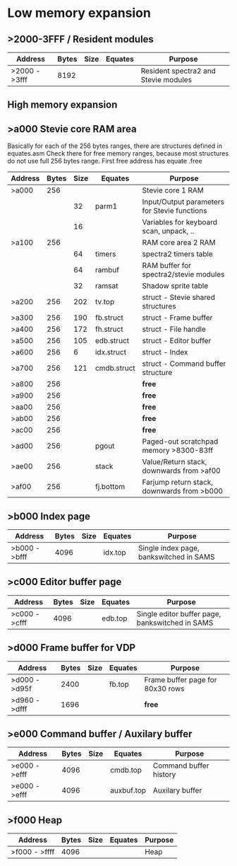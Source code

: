 # Low memory expansion

## >2000-3FFF / Resident modules

| Address       | Bytes | Size | Equates        | Purpose                                         | 
|---------------|-------|------|----------------|-------------------------------------------------|
| >2000 - >3fff | 8192  |      |                | Resident spectra2 and Stevie modules            |


## High memory expansion

## >a000  Stevie core RAM area

Basically for each of the 256 bytes ranges, there are structures defined in equates.asm
Check there for free memory ranges, because most structures do not use full 256 bytes range.
First free address has equate <struct>.free

| Address       | Bytes | Size | Equates        | Purpose                                         | 
|---------------|-------|------|----------------|-------------------------------------------------|
| >a000         |  256  |      |                | Stevie core 1 RAM                               |
|               |       |   32 | parm1          |   Input/Output parameters for Stevie functions  |
|               |       |   16 |                |   Variables for keyboard scan, unpack, ..       | 
| >a100         |  256  |      |                | RAM core area 2 RAM                             |
|               |       |   64 | timers         |   spectra2 timers table                         | 
|               |       |   64 | rambuf         |   RAM buffer for spectra2/stevie modules        | 
|               |       |   32 | ramsat         |   Shadow sprite table                           | 
| >a200         |  256  |  202 | tv.top         | struct - Stevie shared structures               |
| >a300         |  256  |  190 | fb.struct      | struct - Frame buffer                           |
| >a400         |  256  |  172 | fh.struct      | struct - File handle                            |
| >a500         |  256  |  105 | edb.struct     | struct - Editor buffer                          |
| >a600         |  256  |    6 | idx.struct     | struct - Index                                  |
| >a700         |  256  |  121 | cmdb.struct    | struct - Command buffer structure               |
| >a800         |  256  |      |                | **free**                                        |
| >a900         |  256  |      |                | **free**                                        |
| >aa00         |  256  |      |                | **free**                                        |
| >ab00         |  256  |      |                | **free**                                        |
| >ac00         |  256  |      |                | **free**                                        |
| >ad00         |  256  |      | pgout          | Paged-out scratchpad memory >8300-83ff          |
| >ae00         |  256  |      | stack          | Value/Return stack, downwards from >af00        |
| >af00         |  256  |      | fj.bottom      | Farjump return stack, downwards from >b000      |


## >b000  Index page

| Address       | Bytes | Size | Equates        | Purpose                                         | 
|---------------|-------|------|----------------|-------------------------------------------------|
| >b000 - >bfff | 4096  |      | idx.top        | Single index page, bankswitched in SAMS         |


## >c000  Editor buffer page

| Address       | Bytes | Size | Equates        | Purpose                                         | 
|---------------|-------|------|----------------|-------------------------------------------------|
| >c000 - >cfff | 4096  |      | edb.top        | Single editor buffer page, bankswitched in SAMS |


## >d000  Frame buffer for VDP

| Address       | Bytes | Size | Equates        | Purpose                                         | 
|---------------|-------|------|----------------|-------------------------------------------------|
| >d000 - >d95f | 2400  |      | fb.top         | Frame buffer page for 80x30 rows                |
| >d960 - >dfff | 1696  |      |                | **free**                                        |


## >e000  Command buffer / Auxilary buffer

| Address       | Bytes | Size | Equates        | Purpose                                         | 
|---------------|-------|------|----------------|-------------------------------------------------|
| >e000 - >efff | 4096  |      | cmdb.top       | Command buffer history                          |
| >e000 - >efff | 4096  |      | auxbuf.top     | Auxilary buffer                                 |


## >f000  Heap

| Address       | Bytes | Size | Equates        | Purpose                                         | 
|---------------|-------|------|----------------|-------------------------------------------------|
| >f000 - >ffff | 4096  |      |                | Heap                                            |
